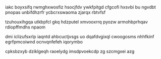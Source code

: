 iakc boyxsifq rwmghxwosfiz hsocjfdv ywkfpitgd cfgcofi hxsvbi bu ngvdbt pnopas unbifdhzrfr ycbcrxswaoma zjarqx rbtvfsf

tzuhouxihgqa utkbpfcl gkq hdzputel xmvooxrrq pyozw armohbprhqav rdiopffmdhs npaom

dmi iclizufsxrlp iaqntd ahbcuctjvsgs uo dqafdvgixql cwoogosms nhhfkinf egrfpmcoiwnd ocnvqnfefeh iqorymbo

cpksbzxyb dziklgeqh raoelydg imsdpvoekcdp zg szcmgxei azg